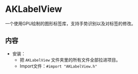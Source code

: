 # AKLabelView
一个使用GPU绘制的图形标签库，支持手势识别以及对标签的修改。
## 内容
* 安装：
    * 把 `AKLabelView` 文件夹里的所有文件全部拉进项目。
    * Import文件：`#import "AKLabelView.h"`